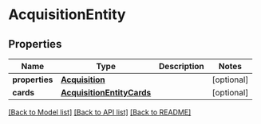 # AcquisitionEntity

## Properties
Name | Type | Description | Notes
------------ | ------------- | ------------- | -------------
**properties** | [**Acquisition**](Acquisition.md) |  | [optional] 
**cards** | [**AcquisitionEntityCards**](AcquisitionEntityCards.md) |  | [optional] 

[[Back to Model list]](../README.md#documentation-for-models) [[Back to API list]](../README.md#documentation-for-api-endpoints) [[Back to README]](../README.md)

